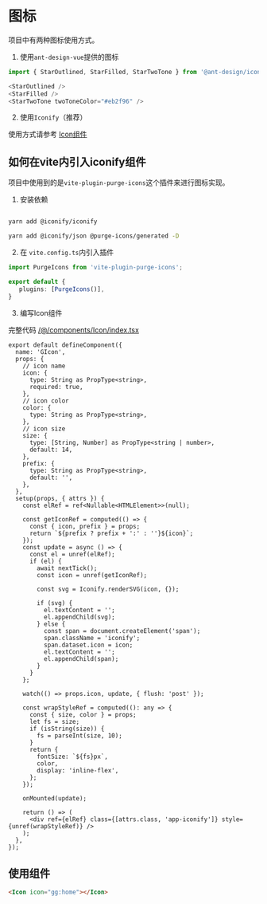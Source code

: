 # 图标

项目中有两种图标使用方式。

1. 使用`ant-design-vue`提供的图标

```ts
import { StarOutlined, StarFilled, StarTwoTone } from '@ant-design/icons-vue';

<StarOutlined />
<StarFilled />
<StarTwoTone twoToneColor="#eb2f96" />

```

2. 使用`Iconify`（推荐）

使用方式请参考 [Icon组件](../../comp/glob/icon.md)


## 如何在vite内引入iconify组件

项目中使用到的是`vite-plugin-purge-icons`这个插件来进行图标实现。

1. 安装依赖


```bash

yarn add @iconify/iconify

yarn add @iconify/json @purge-icons/generated -D

```

2. 在 `vite.config.ts`内引入插件

```ts
import PurgeIcons from 'vite-plugin-purge-icons';

export default {
   plugins: [PurgeIcons()],
}
```

3. 编写Icon组件

完整代码 [/@/components/Icon/index.tsx](https://github.com/anncwb/vue-vben-admin/tree/main/src/components/Icon/index.tsx)

```tsx
export default defineComponent({
  name: 'GIcon',
  props: {
    // icon name
    icon: {
      type: String as PropType<string>,
      required: true,
    },
    // icon color
    color: {
      type: String as PropType<string>,
    },
    // icon size
    size: {
      type: [String, Number] as PropType<string | number>,
      default: 14,
    },
    prefix: {
      type: String as PropType<string>,
      default: '',
    },
  },
  setup(props, { attrs }) {
    const elRef = ref<Nullable<HTMLElement>>(null);

    const getIconRef = computed(() => {
      const { icon, prefix } = props;
      return `${prefix ? prefix + ':' : ''}${icon}`;
    });
    const update = async () => {
      const el = unref(elRef);
      if (el) {
        await nextTick();
        const icon = unref(getIconRef);

        const svg = Iconify.renderSVG(icon, {});

        if (svg) {
          el.textContent = '';
          el.appendChild(svg);
        } else {
          const span = document.createElement('span');
          span.className = 'iconify';
          span.dataset.icon = icon;
          el.textContent = '';
          el.appendChild(span);
        }
      }
    };

    watch(() => props.icon, update, { flush: 'post' });

    const wrapStyleRef = computed((): any => {
      const { size, color } = props;
      let fs = size;
      if (isString(size)) {
        fs = parseInt(size, 10);
      }
      return {
        fontSize: `${fs}px`,
        color,
        display: 'inline-flex',
      };
    });

    onMounted(update);

    return () => (
      <div ref={elRef} class={[attrs.class, 'app-iconify']} style={unref(wrapStyleRef)} />
    );
  },
});
```

## 使用组件

```html
<Icon icon="gg:home"></Icon>
```
